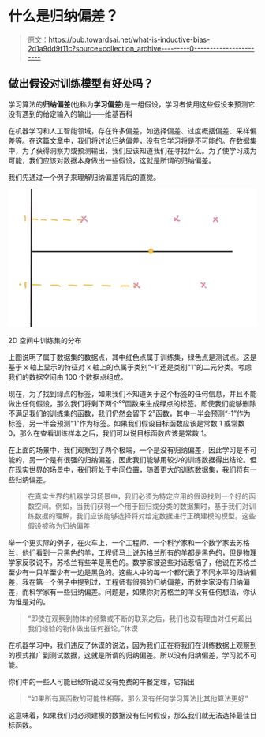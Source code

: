 # 什么是归纳偏差？

> 原文：<https://pub.towardsai.net/what-is-inductive-bias-2d1a9dd9f11c?source=collection_archive---------0----------------------->

## 做出假设对训练模型有好处吗？

学习算法的**归纳偏差**(也称为**学习偏差**)是一组假设，学习者使用这些假设来预测它没有遇到的给定输入的输出——维基百科

在机器学习和人工智能领域，存在许多偏差，如选择偏差、过度概括偏差、采样偏差等。在这篇文章中，我们将讨论归纳偏差，没有它学习将是不可能的。在数据集中，为了获得洞察力或预测输出，我们应该知道我们在寻找什么。为了使学习成为可能，我们应该对数据本身做出一些假设，这就是所谓的归纳偏差。

我们先通过一个例子来理解归纳偏差背后的直觉。

![](img/269bbef8364c9f3d12b858f0dcad9f5b.png)

2D 空间中训练集的分布

上图说明了属于数据集的数据点，其中红色点属于训练集，绿色点是测试点。这是基于 x 轴上显示的特征对 x 轴上的点属于类别“-1”还是类别“1”的二元分类。考虑我们的数据空间由 100 个数据点组成。

现在，为了找到绿点的标签，如果我们不知道关于这个标签的任何信息，并且不能做出任何假设，那么我们将剩下两个⁰⁰函数来生成绿点的标签。即使我们能够删除不满足我们的训练集的函数，我们仍然会留下 2⁹函数，其中一半会预测“-1”作为标签，另一半会预测“1”作为标签。如果我们假设目标函数应该是常数 1 或常数 0，那么在查看训练样本之后，我们可以说目标函数应该是常数 1。

在上面的场景中，我们观察到了两个极端，一个是没有归纳偏差，因此学习是不可能的，另一个是有很强的归纳偏差，因此我们能够用较少的训练数据得出结论。但在现实世界的场景中，我们将处于中间位置，随着更大的训练数据集，我们将有一些归纳偏差。

> 在真实世界的机器学习场景中，我们必须为特定应用的假设找到一个好的函数空间。例如，当我们获得一个用于回归或分类的数据集时，基于我们对训练数据的理解，我们应该能够选择将对给定数据进行正确建模的模型。这些假设被称为归纳偏差

举一个更实际的例子，在火车上，一个工程师、一个科学家和一个数学家去苏格兰，他们看到一只黑色的羊，工程师马上说苏格兰所有的羊都是黑色的，但是物理学家反驳说不，苏格兰有些羊是黑色的。数学家被这些对话惹恼了，他说在苏格兰至少有一只羊至少有一边是黑色的。这些人中的每一个都代表了不同水平的归纳偏差，我在第一个例子中提到过，工程师有很强的归纳偏差，而数学家没有归纳偏差，而科学家有一些归纳偏差。问题是，如果你对苏格兰的羊没有任何想法，你认为谁是对的。

> “即使在观察到物体的频繁或不断的联系之后，我们也没有理由对任何超出我们经验的物体做出任何推论。”休谟

在机器学习中，我们违反了休谟的说法，因为我们正在将我们在训练数据上观察到的模式推广到测试数据，这就是所谓的归纳偏差。所以没有归纳偏差，学习就不可能。

你们中的一些人可能已经听说过没有免费的午餐定理，它指出

> “如果所有真函数的可能性相等，那么没有任何学习算法比其他算法更好”

这意味着，如果我们对必须建模的数据没有任何假设，那么我们就无法选择最佳目标函数。
